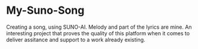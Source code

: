 # My-Suno-Song
Creating a song, using SUNO-AI. Melody and part of the lyrics are mine. An interesting project that proves the quality of this platform when it comes to deliver assitance and support to a work already existing.
